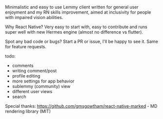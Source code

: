 Minimalistic and easy to use Lemmy client written for general user enjoyment and my RN skills improvement, aimed at inclusivity for people with impaired vision abilities.

Why React Native? Very easy to start with, easy to contribute and runs super well with new Hermes engine (almost no difference vs flutter).

Spot any bad code or bugs? Start a PR or issue, I'll be happy to see it.
Same for feature requests.

todo:
- comments
- writing comment/post
- profile editing
- more settings for app behavior
- sublemmy (community) view
- different user views
- search

Special thanks:
https://github.com/gmsgowtham/react-native-marked - MD rendering library (MIT)
